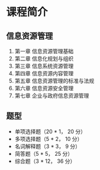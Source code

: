 # 课程简介

## 信息资源管理

1. 第一章 信息资源管理基础
2. 第二章 信息化规划与组织
3. 第三章 信息系统资源管理
4. 第四章 信息资源内容管理
5. 第五章 信息资源管理的标准与法规
6. 第六章 信息资源安全管理
7. 第七章 企业与政府信息资源管理

## 题型

- 单项选择题（20 \* 1， 20 分）
- 多项选择题（5 \* 2， 10 分）
- 名词解释题（3 \* 3， 9 分）
- 简答题（5 \* 5， 25 分）
- 综合题（3 \* 12， 36 分）
